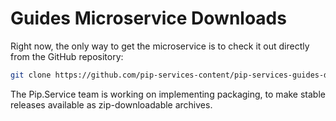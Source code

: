 # Guides Microservice Downloads

Right now, the only way to get the microservice is to check it out directly from the GitHub repository:

```bash
git clone https://github.com/pip-services-content/pip-services-guides-dart.git
```

The Pip.Service team is working on implementing packaging, to make stable releases available as zip-downloadable archives.